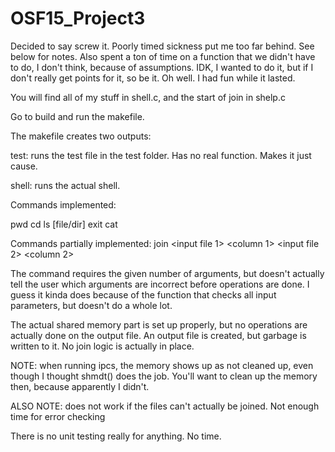 # OSF15_Project3
Decided to say screw it. Poorly timed sickness put me too far behind. See below for notes.
Also spent a ton of time on a function that we didn't have to do, I don't think, because of
assumptions. IDK, I wanted to do it, but if I don't really get points for it, so be it. 
Oh well. I had fun while it lasted.

You will find all of my stuff in shell.c, and the start of join in shelp.c

Go to build and run the makefile. 

The makefile creates two outputs:

test: runs the test file in the test folder. Has no real function. Makes it just cause.

shell: runs the actual shell.

Commands implemented:

pwd
cd <path>
ls [file/dir]
exit
cat <file>

Commands partially implemented:
join <numThreads> <input file 1> <column 1> <input file 2> <column 2> <output file>

The command requires the given number of arguments, but doesn't actually tell the user
which arguments are incorrect before operations are done. I guess it kinda does because of
the function that checks all input parameters, but doesn't do a whole lot.

The actual shared memory part is set up properly, but no operations are actually done 
on the output file. An output file is created, but garbage is written to it. No join logic
is actually in place.

NOTE: when running ipcs, the memory shows up as not cleaned up, even though I thought
shmdt() does the job. You'll want to clean up the memory then, because apparently I didn't. 

ALSO NOTE: does not work if the files can't actually be joined. Not enough time for error
checking

There is no unit testing really for anything. No time.




